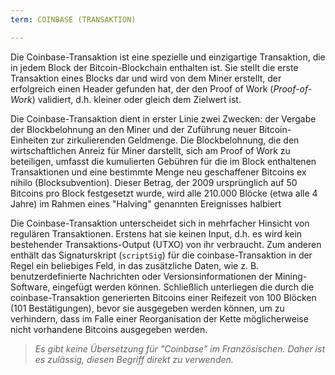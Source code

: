 ```yaml
---
term: COINBASE (TRANSAKTION)

---
```

Die Coinbase-Transaktion ist eine spezielle und einzigartige Transaktion, die in jedem Block der Bitcoin-Blockchain enthalten ist. Sie stellt die erste Transaktion eines Blocks dar und wird von dem Miner erstellt, der erfolgreich einen Header gefunden hat, der den Proof of Work (*Proof-of-Work*) validiert, d.h. kleiner oder gleich dem Zielwert ist.

Die Coinbase-Transaktion dient in erster Linie zwei Zwecken: der Vergabe der Blockbelohnung an den Miner und der Zuführung neuer Bitcoin-Einheiten zur zirkulierenden Geldmenge. Die Blockbelohnung, die den wirtschaftlichen Anreiz für Miner darstellt, sich am Proof of Work zu beteiligen, umfasst die kumulierten Gebühren für die im Block enthaltenen Transaktionen und eine bestimmte Menge neu geschaffener Bitcoins ex nihilo (Blocksubvention). Dieser Betrag, der 2009 ursprünglich auf 50 Bitcoins pro Block festgesetzt wurde, wird alle 210.000 Blöcke (etwa alle 4 Jahre) im Rahmen eines "Halving" genannten Ereignisses halbiert

Die Coinbase-Transaktion unterscheidet sich in mehrfacher Hinsicht von regulären Transaktionen. Erstens hat sie keinen Input, d.h. es wird kein bestehender Transaktions-Output (UTXO) von ihr verbraucht. Zum anderen enthält das Signaturskript (`scriptSig`) für die coinbase-Transaktion in der Regel ein beliebiges Feld, in das zusätzliche Daten, wie z. B. benutzerdefinierte Nachrichten oder Versionsinformationen der Mining-Software, eingefügt werden können. Schließlich unterliegen die durch die coinbase-Transaktion generierten Bitcoins einer Reifezeit von 100 Blöcken (101 Bestätigungen), bevor sie ausgegeben werden können, um zu verhindern, dass im Falle einer Reorganisation der Kette möglicherweise nicht vorhandene Bitcoins ausgegeben werden.

> *Es gibt keine Übersetzung für "Coinbase" im Französischen. Daher ist es zulässig, diesen Begriff direkt zu verwenden.*